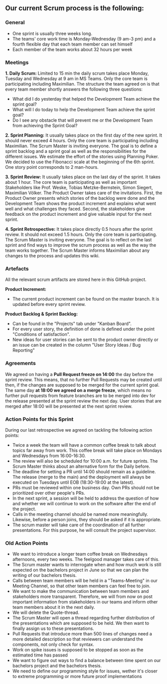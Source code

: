 ## Our current Scrum process is the following:

### General
- One sprint is usually three weeks long.
- The teams' core work time is Monday-Wednesday (9 am-3 pm) and a fourth flexible day that each team member can set himself
- Each member of the team works about 32 hours per week

### Meetings

**1. Daily Scrum:**
Limited to 15 min the daily scrum takes place Monday, Tuesday and Wednesday at 9 am in MS Teams.
Only the core team is participating including Maximilian.
The structure the team agreed on is that every team member shortly answers the following three questions:
* What did I do yesterday that helped the Development Team achieve the sprint goal?
* What will I do today to help the Development Team achieve the sprint goal?
* Do I see any obstacle that will prevent me or the Development Team from achieving the Sprint Goal?

**2. Sprint Planning:**
It usually takes place on the first day of the new sprint. It should never exceed 4 hours.
Only the core team is participating including Maximilian. The Scrum Master is inviting everyone. The goal is to define a sprint backlog and a sprint goal as well as the responsibilities for the different issues. We estimate the effort of the stories using Planning Poker. We decided to use the Fibonacci scale at the beginning of the 6th sprint. One story point corresponds to 2 man-hours.

**3. Sprint Review:**
It usually takes place on the last day of the sprint. It takes about 1 hour.
The core team is participating as well as important Stakeholders like Prof. Weske, Tobias Metzke-Bernstein, Simon Siegert, Maximilian Völker. The Product Owner takes care of the invitations.
First, the Product Owner presents which stories of the backlog were done and the Development Team shows the product increment and explains what went well and what challenges they faced. Second, the stakeholders give feedback on the product increment and give valuable input for the next sprint.

**4. Sprint Retrospective:**
It takes place directly 0.5 hours after the sprint review. It should not exceed 1.5 hours. Only the core team is participating.
The Scrum Master is inviting everyone. The goal is to reflect on the last sprint and find ways to improve the scrum process as well as the way the team works together. The Scrum Master informs Maximilian about any changes to the process and updates this wiki.

### Artefacts
All the relevant scrum artifacts are stored here in this GitHub project.

**Product Increment:**
* The current product increment can be found on the master branch. It is updated before every sprint review.

**Product Backlog & Sprint Backlog:**
* Can be found in the "Projects" tab under "Kanban Board".
* For every user story, the definition of done is defined under the point "Conditions of satisfaction".
* New ideas for user stories can be sent to the product owner directly or an issue can be created in the column "User Story Ideas / Bug Reporting" 


### Agreements

We agreed on having a **Pull Request freeze on 14:00** the day before the sprint review. This means, that no further Pull Requests may be created until then, if the changes are supposed to be merged for the current sprint goal. The same day **at 18:00 we agreed on a merge freeze**, which means no further pull requests from feature branches are to be merged into dev for the release presented at the sprint review the next day. User stories that are merged after 18:00 will be presented at the next sprint review.

### Action Points for this Sprint

During our last retrospective we agreed on tackling the following action points:
* Twice a week the team will have a common coffee break to talk about topics far away from work. This coffee break will take place on Mondays and Wednesdays from 16:00-16:30.
* The review will also be scheduled for 10:00 a.m. for future sprints. The Scrum Master thinks about an alternative form for the Daily before.
* The deadline for setting a PR until 14:00 should remain as a guideline. The release (merge to the main) and the deployment will always be executed on Tuesdays until EOB (18:30-19:00 at the latest).
* PRs must be reviewed within one business day. Own PRs should not be prioritized over other people's PRs.
* In the next sprint, a session will be held to address the question of how and whether we will continue to work on the software after the end of the project.
* Calls in the meeting channel should be named more meaningfully. Likewise, before a person joins, they should be asked if it is appropriate.
* The scrum master will take care of the coordination of all further presentations. For this purpose, he will consult the project supervisor. 


### Old Action Points
* We want to introduce a longer team coffee break on Wednesdays afternoons, every two weeks. The feelgood manager takes care of this.
* The Scrum master wants to interrogate when and how much work is still expected on the bachelors project in June so that we can plan the writing of our bachelors thesis.
* Calls between team members will be held in a "Teams-Meeting" in our Meeting Channel, so that other team members can feel free to join.
* We want to make the communication between team members and stakeholders more transparent. Therefore, we will from now on post important information from stakeholders in our teams and inform other team members about it in the next daily.
* We will delete the Quote-thread.
* The Scrum Master will open a thread regarding further distribution of the presentations which are supposed to be held. We then want to finally assign us to these presentations.
* Pull Requests that introduce more than 500 lines of changes need a more detailed description so that reviewers can understand the components, not only check for syntax.
* Work on spike issues is supposed to be stopped as soon as the estimated time has passed
* We want to figure out ways to find a balance between time spent on our bachelors project and the bachelors thesis.
* We need to define our programming style for issues, wether it's closer to extreme programming or more future proof implementations
